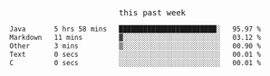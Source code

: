 

<p align="center"><samp>this past week</samp></p>
<!--START_SECTION:waka-->

```txt
Java       5 hrs 58 mins   ████████████████████████░   95.97 %
Markdown   11 mins         ▓░░░░░░░░░░░░░░░░░░░░░░░░   03.12 %
Other      3 mins          ▒░░░░░░░░░░░░░░░░░░░░░░░░   00.90 %
Text       0 secs          ░░░░░░░░░░░░░░░░░░░░░░░░░   00.01 %
C          0 secs          ░░░░░░░░░░░░░░░░░░░░░░░░░   00.01 %
```

<!--END_SECTION:waka-->


